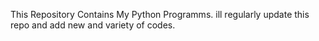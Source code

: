 This Repository Contains My Python Programms. ill regularly update this repo and add new and variety of codes.
